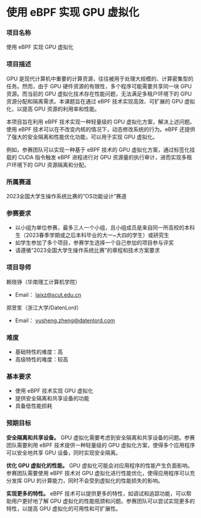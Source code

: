 # 使用 eBPF 实现 GPU 虚拟化

### 项目名称

使用 eBPF 实现 GPU 虚拟化

### 项目描述

GPU 是现代计算机中重要的计算资源，往往被用于处理大规模的、计算密集型的任务。然而，由于 GPU 硬件资源的有限性，多个程序可能需要共享同一块 GPU 资源。而当前的 GPU 虚拟化技术存在性能问题，无法满足多租户环境下的 GPU 资源分配和隔离需求。本课题旨在通过 eBPF 技术实现高效、可扩展的 GPU 虚拟化，以提高 GPU 资源的利用率和性能。

本项目旨在利用 eBPF 技术实现一种轻量级的 GPU 虚拟化方案，解决上述问题。使用 eBPF 技术可以在不改变内核的情况下，动态修改系统的行为。eBPF 还提供了强大的安全隔离和性能优化功能，可以用于实现 GPU 虚拟化。

例如，参赛团队可以实现一种基于 eBPF 技术的 GPU 虚拟化方案，通过标签化挂载的 CUDA 指令触发 eBPF 进程进行对 GPU 资源量的执行审计，进而实现多租户环境下的 GPU 资源隔离和分配。

### 所属赛道

2023全国大学生操作系统比赛的“OS功能设计”赛道

### 参赛要求

- 以小组为单位参赛，最多三人一个小组，且小组成员是来自同一所高校的本科生（2023春季学期或之后本科毕业的大一~大四的学生）或研究生
- 如学生参加了多个项目，参赛学生选择一个自己参加的项目参与评奖
- 请遵循“2023全国大学生操作系统比赛”的章程和技术方案要求

### 项目导师

赖晓铮（华南理工计算机学院）

- Email： [laixz@scut.edu.cn](mailto:laixz@scut.edu.cn)

郑昱笙（浙江大学/DatenLord）

- Email： [yusheng.zheng@datenlord.com](mailto:yusheng.zheng@datenlord.com)

### 难度

- 基础特性的难度：高
- 高级特性的难度：较高

### 基本要求

- 使用 eBPF 技术实现 GPU 虚拟化
- 提供安全隔离和共享设备的功能
- 具备低性能损耗

### 预期目标

**安全隔离和共享设备。** GPU 虚拟化需要考虑到安全隔离和共享设备的问题。参赛团队需要利用 eBPF 技术提供一种轻量级的 GPU 虚拟化方案，使得多个应用程序可以安全地共享 GPU 设备，同时实现安全隔离。

**优化 GPU 虚拟化的性能。** GPU 虚拟化可能会对应用程序的性能产生负面影响。参赛团队需要使用 eBPF 技术对 GPU 虚拟化进行性能优化，使得应用程序可以充分发挥 GPU 的计算能力，同时不会受到虚拟化的性能损失的影响。

**实现更多的特性。** eBPF 技术可以提供更多的特性，如调试和追踪功能，可以帮助用户更好地了解 GPU 虚拟化的性能瓶颈和问题。参赛团队可以尝试实现更多的特性，以提高 GPU 虚拟化的可用性和可扩展性。
